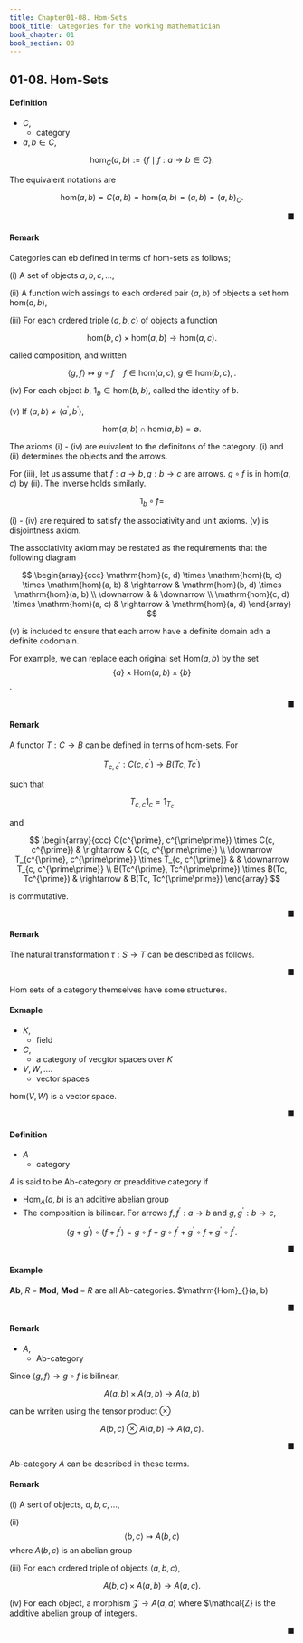 ```yaml
---
title: Chapter01-08. Hom-Sets
book_title: Categories for the working mathematician
book_chapter: 01
book_section: 08
---
```


## 01-08. Hom-Sets


#### Definition
- $C$,
    - category
- $a, b \in C$,

$$
    \mathrm{hom}_{C}(a, b)
    :=
    \{
        f
        \mid
        f: a \rightarrow b
        \in C
    \}
    .
$$

The equivalent notations are

$$
    \mathrm{hom}(a, b)
    =
    C(a, b)
    =
    \mathrm{hom}(a, b)
    =
    (a, b)
    =
    (a, b)_{C}
    .
$$

<div class="end-of-statement" style="text-align: right">■</div>


#### Remark
Categories can eb defined in terms of hom-sets as follows;

(i) A set of objects $a, b, c, \ldots$,

(ii) A function wich assings to each ordered pair $\langle a, b \rangle$ of objects a set hom $\mathrm{hom}(a, b)$,

(iii) For each ordered triple $\langle a, b, c \rangle$ of objects a function

$$
    \mathrm{hom}(b, c)
    \times
    \mathrm{hom}(a, b)
    \rightarrow
    \mathrm{hom}(a, c)
    .
$$

called composition, and written

$$
    \langle g, f \rangle
    \mapsto
    g \circ f
    \quad
    f \in \mathrm{hom}(a, c),
    \
    g \in \mathrm{hom}(b, c),
    .
$$

(iv) For each object $b$, $1_{b} \in \mathrm{hom}(b, b)$, called the identity of $b$.


(v) If $\langle a, b \rangle \neq \langle a^{\prime}, b^{\prime} \rangle$,

$$
    \mathrm{hom}(a, b)
    \cap
    \mathrm{hom}(a, b)
    =
    \emptyset
    .
$$

The axioms (i) - (iv) are euivalent to the definitons of the category.
(i) and (ii) determines the objects and the arrows.

For (iii), let us assume that $f: a \rightarrow b, g: b \rightarrow c$ are arrows.
$g \circ f$ is in $\mathrm{hom}(a, c)$ by (ii).
The inverse holds similarly.

$$
    1_{b} \circ f
    =
$$

(i) - (iv) are required to satisfy the associativity and unit axioms.
(v) is disjointness axiom.

The associativity axiom may be restated as the requirements that the following diagram


$$
\begin{array}{ccc}
    \mathrm{hom}(c, d) \times \mathrm{hom}(b, c) \times \mathrm{hom}(a, b)
        & \rightarrow
        & \mathrm{hom}(b, d) \times \mathrm{hom}(a, b) \\
    \downarrow
        &
        & \downarrow
    \\
    \mathrm{hom}(c, d) \times \mathrm{hom}(a, c)
        & \rightarrow
        & \mathrm{hom}(a, d)
\end{array}
$$

(v) is included to ensure that each arrow have a definite domain adn a definite codomain.

For example, we can replace each original set $\mathrm{Hom}(a, b)$ by the set $$\{a\} \times \mathrm{Hom}(a, b) \times \{b\}$$.

<div class="end-of-statement" style="text-align: right">■</div>

#### Remark
A functor $T: C \rightarrow B$ can be defined in terms of hom-sets.
For 

$$
    T_{c, c^{\prime}}:
    C(c, c^{\prime})
    \rightarrow
    B(Tc, Tc^{\prime})
$$

such that 

$$
    T_{c, c} 1_{c} = 1_{T_{c}}
$$

and

$$
    \begin{array}{ccc}
        C(c^{\prime}, c^{\prime\prime})
        \times
        C(c, c^{\prime})
        & \rightarrow
        & C(c, c^{\prime\prime})
        \\
        \downarrow T_{c^{\prime}, c^{\prime\prime}} \times T_{c, c^{\prime}}
        &
        & \downarrow T_{c, c^{\prime\prime}}
        \\
        B(Tc^{\prime}, Tc^{\prime\prime}) \times B(Tc, Tc^{\prime})
        & \rightarrow
        & B(Tc, Tc^{\prime\prime})
    \end{array}
$$

is commutative.

<div class="end-of-statement" style="text-align: right">■</div>


#### Remark
The natural transformation $\tau: S \rightarrow T$ can be described as follows.


<div class="end-of-statement" style="text-align: right">■</div>

Hom sets of a category themselves have some structures.

#### Exmaple
- $K$,
    - field
- $C$,
    - a category of vecgtor spaces over $K$
- $V, W, \ldots$.
    - vector spaces

$\mathrm{hom}(V, W)$ is a vector space.

<div class="end-of-statement" style="text-align: right">■</div>

#### Definition
- $A$
    - category

$A$ is said to be Ab-category or preadditive category if

- $\mathrm{Hom}_{A}(a, b)$ is an additive abelian group
- The composition is bilinear. For arrows $f, f^{\prime}: a \rightarrow b$ and $g, g^{\prime}: b \rightarrow c$, 

$$
    (g + g^{\prime})
    \circ
    (f + f^{\prime})
    =
    g \circ f
    +
    g \circ f^{\prime}
    +
    g^{\prime} \circ f
    +
    g^{\prime} \circ f^{\prime}
    .
$$

<div class="end-of-statement" style="text-align: right">■</div>

#### Example
$\mathbf{Ab}$, $R-\mathbf{Mod}$, $\mathbf{Mod}-R$ are all Ab-categories.
$\mathrm{Hom}_{}(a, b)

<div class="end-of-statement" style="text-align: right">■</div>


#### Remark
- $A$,
    - Ab-category

Since $\langle g, f \rangle \rightarrow g \circ f$ is bilinear,

$$
    A(a, b) \times A(a, b) \rightarrow A(a,b)
$$

can be wrriten using the tensor product $\otimes$

$$
    A(b, c)
    \otimes
    A(a, b)
    \rightarrow
    A(a, c)
    .
$$

<div class="end-of-statement" style="text-align: right">■</div>

Ab-category $A$ can be described in these terms.

#### Remark

(i) A sert of objects, $a, b, c, \ldots$,

(ii) $$\langle b, c \rangle \mapsto A(b, c)$$ where $A(b, c)$ is an abelian group

(iii) For each ordered triple of objects $\langle a, b, c \rangle$,

$$
    A(b, c)
    \times
    A(a, b)
    \rightarrow
    A(a, c)
    .
$$

(iv) For each object, a morphism $\mathcal{Z} \rightarrow A(a, a)$ where $\mathcal{Z} is the additive abelian group of integers.

<div class="end-of-statement" style="text-align: right">■</div>
